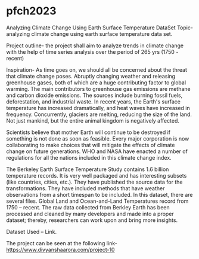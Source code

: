 # pfch2023
Analyzing Climate Change Using Earth Surface Temperature DataSet
Topic- analyzing climate change using earth surface temperature data set.

 

Project outline- the project shall aim to analyze trends in climate change with the help of time series analysis over the period of 265 yrs (1750 -recent)

 

Inspiration- As time goes on, we should all be concerned about the threat that climate change poses. Abruptly changing weather and releasing greenhouse gases, both of which are a huge contributing factor to global warming. The main contributors to greenhouse gas emissions are methane and carbon dioxide emissions. The sources include burning fossil fuels, deforestation, and industrial waste. In recent years, the Earth's surface temperature has increased dramatically, and heat waves have increased in frequency. Concurrently, glaciers are melting, reducing the size of the land. Not just mankind, but the entire animal kingdom is negatively affected.

Scientists believe that mother Earth will continue to be destroyed if something is not done as soon as feasible. Every major corporation is now collaborating to make choices that will mitigate the effects of climate change on future generations. WHO and NASA have enacted a number of regulations for all the nations included in this climate change index.

 

The Berkeley Earth Surface Temperature Study contains 1.6 billion temperature records. 
It is very well packaged and has interesting subsets (like countries, cities, etc.). 
They have published the source data for the transformations. 
They have included methods that have weather observations from a short timespan to be included. 
In this dataset, there are several files. Global Land and Ocean-and-Land Temperatures record from 1750 – recent.
The raw data collected from Berkley Earth has been processed and cleaned by many developers and made into a proper dataset; thereby, researchers can work upon and bring more insights. 

Dataset Used – Link.

 
The project can be seen at the following link- https://www.divyanshaarora.com/project-10
